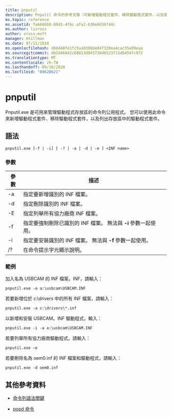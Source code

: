 ```yaml
---
title: pnputil
description: Pnputil 命令的參考文章（可新增驅動程式套件、移除驅動程式套件，以及使用 pnputil.exe 公用程式列出驅動程式存放區中的驅動程式套件）。
ms.topic: reference
ms.assetid: fab686b8-09d3-4f6c-afa2-630e6036f44c
ms.author: lizross
author: eross-msft
manager: mtillman
ms.date: 07/11/2018
ms.openlocfilehash: d88d48fe1fc5aa838bbe04f320ea4cac55e09eaa
ms.sourcegitcommit: db2d46842c68813d043738d6523f13d8454fc972
ms.translationtype: MT
ms.contentlocale: zh-TW
ms.lasthandoff: 09/10/2020
ms.locfileid: "89628621"
---
```

# <a name="pnputil"></a>pnputil

Pnputil.exe 是可用來管理驅動程式存放區的命令列公用程式。 您可以使用此命令來新增驅動程式套件、移除驅動程式套件，以及列出存放區中的驅動程式套件。

## <a name="syntax"></a>語法

```
pnputil.exe [-f | -i] [ -? | -a | -d | -e ] <INF name>
```

### <a name="parameters"></a>參數

| 參數 | 描述 |
|--|--|
| -a | 指定要新增識別的 INF 檔案。 |
| -d | 指定刪除識別的 INF 檔案。 |
| -E | 指定列舉所有協力廠商 INF 檔案。 |
| -f | 指定要強制刪除已識別的 INF 檔案。 無法與 **-i** 參數一起使用。 |
| -i | 指定要安裝識別的 INF 檔案。 無法與 **-f** 參數一起使用。 |
| /? | 在命令提示字元顯示說明。 |

### <a name="examples"></a>範例

加入名為 USBCAM 的 INF 檔案。INF，請輸入：

```
pnputil.exe -a a:\usbcam\USBCAM.INF
```

若要新增位於 c:\drivers 中的所有 INF 檔案，請輸入：

```
pnputil.exe -a c:\drivers\*.inf
```

以新增和安裝 USBCAM。INF 驅動程式，輸入：

```
pnputil.exe -i -a a:\usbcam\USBCAM.INF
```

若要列舉所有協力廠商驅動程式，請輸入：

```
pnputil.exe –e
```

若要刪除名為 oem0.inf 的 INF 檔案和驅動程式，請輸入：

```
pnputil.exe -d oem0.inf
```

## <a name="additional-references"></a>其他參考資料

- [命令列語法關鍵](command-line-syntax-key.md)

- [popd 命令](popd.md)
